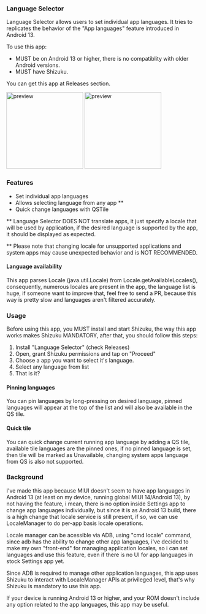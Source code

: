 ### Language Selector

Language Selector allows users to set individual app languages. It tries to replicates the behavior of the "App languages" feature introduced in Android 13.

To use this app:
- MUST be on Android 13 or higher, there is no compatiblity with older Android versions.
- MUST have Shizuku.

You can get this app at Releases section.

<div>
<img src="https://raw.githubusercontent.com/VegaBobo/Language-Selector/main/other/preview_1.jpg" alt="preview" width="200"/>
<img src="https://raw.githubusercontent.com/VegaBobo/Language-Selector/main/other/preview_2.jpg" alt="preview" width="200"/>
</div>

### Features

- Set individual app languages
- Allows selecting language from any app **
- Quick change languages with QSTile

** Language Selector DOES NOT translate apps, it just specify a locale that will be used by application, if the desired language is supported by the app, it should be displayed as expected.

** Please note that changing locale for unsupported applications and system apps may cause unexpected behavior and is NOT RECOMMENDED.

#### Language availability

This app parses Locale (java.util.Locale) from Locale.getAvailableLocales(), consequently, numerous locales are present in the app, the language list is huge, if someone want to improve that, feel free to send a PR, because this way is pretty slow and languages aren't filtered accurately.

###  Usage

Before using this app, you MUST install and start Shizuku, the way this app works makes Shizuku MANDATORY, after that, you should follow this steps:

1. Install "Language Selector" (check Releases)
2. Open, grant Shizuku permissions and tap on "Proceed"
3. Choose a app you want to select it's language.
4. Select any language from list
5. That is it?

#### Pinning languages

You can pin languages by long-pressing on desired language, pinned languages will appear at the top of the list and will also be available in the QS tile.

#### Quick tile

You can quick change current running app language by adding a QS tile, available tile languages are the pinned ones, if no pinned language is set, then tile will be marked as Unavailable, changing system apps language from QS is also not supported.

### Background

I've made this app because MIUI doesn't seem to have app languages in Android 13 (at least on my device, running global MIUI 14/Android 13), by not having the feature, i mean, there is no option inside Settings app to change app languages individually, but since it is as Android 13 build,  there is a high change that locale service is still present, if so, we can use LocaleManager to do per-app basis locale operations.

Locale manager can be acessible via ADB, using "cmd locale" command, since adb has the ability to change other app languages, i've decided to make my own "front-end" for managing application locales, so i can set languages and use this feature, even if there is no UI for app languages in stock Settings app yet.

Since ADB is required to manage other application languages, this app uses Shizuku to interact with LocaleManager APIs at privileged level, that's why Shizuku is mandatory to use this app.

If your device is running Android 13 or higher, and your ROM doesn't include any option related to the app languages, this app may be useful.

